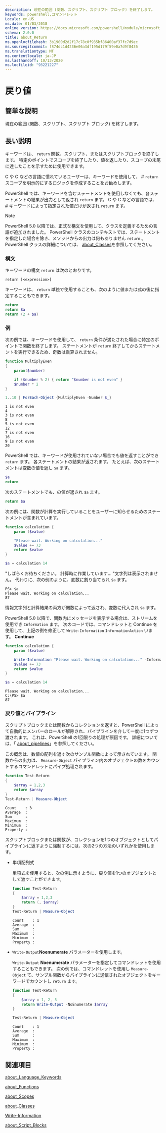 ```yaml
---
description: 現在の範囲 (関数、スクリプト、スクリプト ブロック) を終了します。
keywords: powershell,コマンドレット
Locale: en-US
ms.date: 01/03/2018
online version: https://docs.microsoft.com/powershell/module/microsoft.powershell.core/about/about_return?view=powershell-6&WT.mc_id=ps-gethelp
schema: 2.0.0
title: about_Return
ms.openlocfilehash: 3b1900d2d2f17c78c0f935bf86400af37fc7d9ec
ms.sourcegitcommit: f874dc1d4236e06a3df195d179f59e0a7d9f8436
ms.translationtype: MT
ms.contentlocale: ja-JP
ms.lasthandoff: 10/13/2020
ms.locfileid: "93221227"
---
```

# <a name="about-return"></a>戻り値

## <a name="short-description"></a>簡単な説明

現在の範囲 (関数、スクリプト、スクリプト ブロック) を終了します。

## <a name="long-description"></a>長い説明

キーワードは、 `return` 関数、スクリプト、またはスクリプトブロックを終了します。 特定のポイントでスコープを終了したり、値を返したり、スコープの末尾に達したことを示すために使用できます。

C や C などの言語に慣れているユーザーは、キーワードを使用して、 \# `return` スコープを明示的にするロジックを作成することをお勧めします。

PowerShell では、キーワードを含むステートメントを使用しなくても、各ステートメントの結果が出力として返され `return` ます。 C や C などの言語では、 \# キーワードによって指定された値だけが返され `return` ます。

> [!NOTE]
> PowerShell 5.0 以降では、正式な構文を使用して、クラスを定義するための言語が追加されました。  PowerShell クラスのコンテキストでは、ステートメントを指定した場合を除き、メソッドからの出力は何もありません `return` 。 PowerShell クラスの詳細については、 [about_Classes](about_Classes.md)を参照してください。

### <a name="syntax"></a>構文

キーワードの構文 `return` は次のとおりです。

```
return [<expression>]
```

キーワードは、 `return` 単独で使用することも、次のように値または式の後に指定することもできます。

```powershell
return
return $a
return (2 + $a)
```

### <a name="examples"></a>例

次の例では、キーワードを使用して、 `return` 条件が満たされた場合に特定のポイントで関数を終了します。 ステートメントが `return` 終了してからステートメントを実行できるため、奇数は乗算されません。

```powershell
function MultiplyEven
{
    param($number)

    if ($number % 2) { return "$number is not even" }
    $number * 2
}

1..10 | ForEach-Object {MultiplyEven -Number $_}
```

```output
1 is not even
4
3 is not even
8
5 is not even
12
7 is not even
16
9 is not even
20
```

PowerShell では、キーワードが使用されていない場合でも値を返すことができ `return` ます。
各ステートメントの結果が返されます。 たとえば、次のステートメントは変数の値を返し `$a` ます。

```powershell
$a
return
```

次のステートメントでも、の値が返され `$a` ます。

```powershell
return $a
```

次の例には、関数が計算を実行していることをユーザーに知らせるためのステートメントが含まれています。

```powershell
function calculation {
    param ($value)

    "Please wait. Working on calculation..."
    $value += 73
    return $value
}

$a = calculation 14
```

"しばらくお待ちください。 計算時に作業しています... "文字列は表示されません。 代わりに、次の例のように、変数に割り当てられ `$a` ます。

```
PS> $a
Please wait. Working on calculation...
87
```

情報文字列と計算結果の両方が関数によって返され、変数に代入され `$a` ます。

PowerShell 5.0 以降で、関数内にメッセージを表示する場合は、ストリームを使用でき `Information` ます。 次のコードでは、コマンドレットと Continue を使用して、上記の例を修正して `Write-Information` `InformationAction` います。 **Continue**

```powershell
function calculation {
    param ($value)

    Write-Information "Please wait. Working on calculation..." -InformationAction Continue
    $value += 73
    return $value
}

$a = calculation 14
```

```output
Please wait. Working on calculation...
C:\PS> $a
87
```

### <a name="return-values-and-the-pipeline"></a>戻り値とパイプライン

スクリプトブロックまたは関数からコレクションを返すと、PowerShell によって自動的にメンバーのロールが解除され、パイプラインを介して一度に1つずつ渡されます。 これは、PowerShell の1回限りの処理が原因です。 詳細については、「 [about_pipelines](about_pipelines.md)」を参照してください。

この概念は、数値の配列を返す次のサンプル関数によって示されています。 関数からの出力は、 `Measure-Object` パイプライン内のオブジェクトの数をカウントするコマンドレットにパイプ処理されます。

```powershell
function Test-Return
{
    $array = 1,2,3
    return $array
}
Test-Return | Measure-Object
```

```Output
Count    : 3
Average  :
Sum      :
Maximum  :
Minimum  :
Property :
```

スクリプトブロックまたは関数が、コレクションを1つのオブジェクトとしてパイプラインに返すように強制するには、次の2つの方法のいずれかを使用します。

- 単項配列式

  単項式を使用すると、次の例に示すように、戻り値を1つのオブジェクトとして渡すことができます。

  ```powershell
  function Test-Return
  {
      $array = 1,2,3
      return (, $array)
  }
  Test-Return | Measure-Object
  ```

  ```Output
  Count    : 1
  Average  :
  Sum      :
  Maximum  :
  Minimum  :
  Property :
  ```

- `Write-Output`**Noenumerate** パラメーターを使用します。

  `Write-Output` **Noenumerate** パラメーターを指定してコマンドレットを使用することもできます。 次の例では、コマンドレットを使用し `Measure-Object` て、サンプル関数からパイプラインに送信されたオブジェクトをキーワードでカウントし `return` ます。

  ```powershell
  function Test-Return
  {
      $array = 1, 2, 3
      return Write-Output -NoEnumerate $array
  }

  Test-Return | Measure-Object
  ```

  ```Output
  Count    : 1
  Average  :
  Sum      :
  Maximum  :
  Minimum  :
  Property :
  ```

## <a name="see-also"></a>関連項目

[about_Language_Keywords](about_Language_Keywords.md)

[about_Functions](about_Functions.md)

[about_Scopes](about_Scopes.md)

[about_Classes](about_Classes.md)

[Write-Information](xref:Microsoft.PowerShell.Utility.Write-Information)

[about_Script_Blocks](about_Script_Blocks.md)
